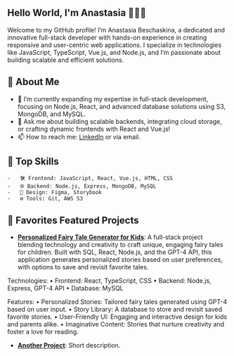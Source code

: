 ## Hello World, I'm Anastasia 👩🏻‍💻

Welcome to my GitHub profile! I’m Anastasia Beschaskina, a dedicated and innovative full-stack developer with hands-on experience in creating responsive and user-centric web applications. I specialize in technologies like JavaScript, TypeScript, Vue.js, and Node.js, and I’m passionate about building scalable and efficient solutions.

## 🚀 About Me

- 🌱 I’m currently expanding my expertise in full-stack development, focusing on Node.js, React, and advanced database solutions using S3, MongoDB, and MySQL.
- 💬 Ask me about building scalable backends, integrating cloud storage, or crafting dynamic frontends with React and Vue.js!
- 📫 How to reach me: [LinkedIn](https://www.linkedin.com/in/anastasiabeschaskina) or via email.

## 🔧 Top Skills

	-	🛠 Frontend: JavaScript, React, Vue.js, HTML, CSS
	-	🌐 Backend: Node.js, Express, MongoDB, MySQL
	-	🎨 Design: Figma, Storybook
	-	⚙ Tools: Git, AWS S3

 ## 📂 Favorites Featured Projects

 - **[Personalized Fairy Tale Generator for Kids](https://github.com/AnastasiaBeschaskina/NastyaBesch.github.io)**:
   A full-stack project blending technology and creativity to craft unique, engaging fairy tales for children. Built with SQL, React, Node.js, and the GPT-4 API, this application generates personalized stories based on user preferences, with options to save and revisit favorite tales.

Technologies:
	•	Frontend: React, TypeScript, CSS
	•	Backend: Node.js, Express, GPT-4 API
	•	Database: MySQL

Features:
	•	Personalized Stories: Tailored fairy tales generated using GPT-4 based on user input.
	•	Story Library: A database to store and revisit saved favorite stories.
	•	User-Friendly UI: Engaging and interactive design for kids and parents alike.
	•	Imaginative Content: Stories that nurture creativity and foster a love for reading.
 
- **[Another Project](https://github.com/yourusername/anotherproject)**: Short description.
